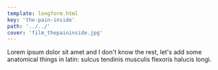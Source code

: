 ```yaml
---
template: longform.html
key: 'the-pain-inside'
path: '../../'
cover: 'film_thepaininside.jpg'
---
```


Lorem ipsum dolor sit amet and I don't know the rest, let's add some anatomical things in latin: sulcus tendinis musculis flexoris halucis longi.